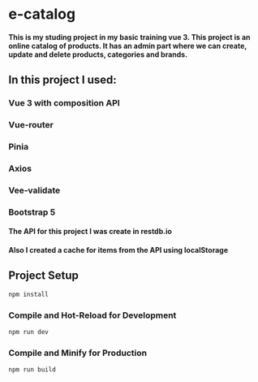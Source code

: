 # e-catalog

#### This is my studing project in my basic training vue 3. This project is an online catalog of products. It has an admin part where we can create, update and delete products, categories and brands.

## In this project I used:
### Vue 3 with composition API
### Vue-router
### Pinia
### Axios
### Vee-validate
### Bootstrap 5

#### The API for this project I was create in restdb.io
#### Also I created a cache for items from the API using localStorage

## Project Setup

```sh
npm install
```

### Compile and Hot-Reload for Development

```sh
npm run dev
```

### Compile and Minify for Production

```sh
npm run build
```
